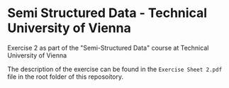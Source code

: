 # Semi Structured Data - Technical University of Vienna

Exercise 2 as part of the "Semi-Structured Data" course at Technical University of Vienna

The description of the exercise can be found in the `Exercise Sheet 2.pdf` file in the root folder of this reposoítory.
